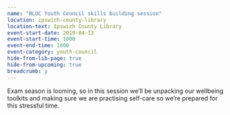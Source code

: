 ```yaml
---
name: "BLOC Youth Council skills building session"
location: ipswich-county-library
location-text: Ipswich County Library
event-start-date: 2019-04-13
event-start-time: 1000
event-end-time: 1600
event-category: youth-council
hide-from-lib-page: true
hide-from-upcoming: true
breadcrumb: y
---
```


Exam season is looming, so in this session we’ll be unpacking our wellbeing toolkits and making sure we are practising self-care so we’re prepared for this stressful time.
